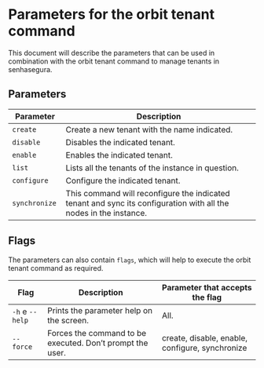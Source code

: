 # Parameters for the orbit tenant command

This document will describe the parameters that can be used in combination with the orbit tenant command to manage tenants in senhasegura.

## Parameters

| Parameter                   | Description                                                                                                       |
| --------------------------- | ----------------------------------------------------------------------------------------------------------------- |
| `create `      | Create a new tenant with the name indicated.                                                                      |
| `disable `     | Disables the indicated tenant.                                                                                    |
| `enable `      | Enables the indicated tenant.                                                                                     |
| `list`                      | Lists all the tenants of the instance in question.                                                                |
| `configure `   | Configure the indicated tenant.                                                                                   |
| `synchronize ` | This command will reconfigure the indicated tenant and sync its configuration with all the nodes in the instance. |
## Flags

The parameters can also contain `flags`, which will help to execute the orbit tenant command as required.

| Flag            | Description                                               | Parameter that accepts the flag                 |
| --------------- | --------------------------------------------------------- | ----------------------------------------------- |
| `-h` e `--help` | Prints the parameter help on the screen.                  | All.                                            |
| `--force`       | Forces the command to be executed. Don’t prompt the user. | create, disable, enable, configure, synchronize |
